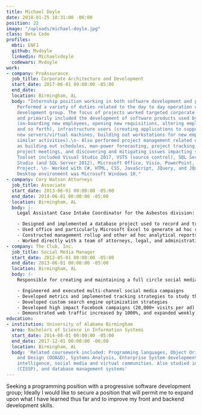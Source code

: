 ```yaml
---
title: Michael Doyle
date: 2018-01-25 18:31:00 -06:00
position: 22
image: "/uploads/michael-doyle.jpg"
class: Beta Code
profiles:
  mbti: ENFJ
  github: Mvdoyle
  linkedin: Michaelvdoyle
  codewars: Mvdoyle
work:
- company: ProAssurance
  job_title: Corporate Architecture and Development
  start_date: 2017-06-01 00:00:00 -05:00
  end_date: 
  location: Birmingham, AL
  body: "Internship position working in both software development and project management:\n\n-
    Performed a variety of duties related to the day to day operation of a software
    development group. The focus of projects worked targeted corporate level end users
    and primarily included the development of software products used by human resources
    (on-boarding new employees, opening new requisitions, altering employee status,
    and so forth), infrastructure users (creating applications to support provisioning
    new servers/virtual machines, building out workstations for new employees, and
    similar activities).\n- Also performed project management related duties such
    as building out schedules, man-power forecasting, project tracking, setting up
    project meetings, and discovering and mitigating issues impacting schedules.\n-
    Toolset included Visual Studio 2017, VSTS (source control), SQL Server Management
    Studio (and SQL Server 2012), Microsoft Office, Visio, PowerPoint, and Microsoft
    Project. \n- Worked with C#, HTML, CSS, JavaScript, JQuery, and JQuery UI. \n-
    Desktop environment was Microsoft Windows 10."
- company: Cory Watson Attorneys
  job_title: Associate
  start_date: 2013-06-01 00:00:00 -05:00
  end_date: 2014-06-01 00:00:00 -05:00
  location: Birmingham, AL
  body: |-
    Legal Assistant Case Intake Coordinator for the Asbestos division:

    - Designed and implemented a database project used to record and track asbestos related legal cases managed by the law firm.
    - Used office and particularly Microsoft Excel to generate ad hoc reports and summaries in support of ongoing legal initiatives at the firm.
    - Constructed management rollup and other ad hoc analytical reports pertaining to the status of claims and related legal activities.
    - Worked directly with a team of attorneys, legal, and administrative assistants to supply data and IT related support as required.
- company: The Club, Inc.
  job_title: Social Media Manager
  start_date: 2012-05-01 00:00:00 -05:00
  end_date: 2013-06-01 00:00:00 -05:00
  location: Birmingham, AL
  body: |-
    Responsible for creating and maintaining a full circle social media presence for The Club:

    - Engineered and executed multi-channel social media campaigns
    - Developed metrics and implemented tracking strategies to study the effectiveness of efforts; these metrics included monitoring social media channels, ongoing related web traffic, and Google searches.
    - Developed custom search engine optimization strategies
    - Developed high impact Facebook campaigns (20,000+ visits per ad)
    - Demonstrated web traffic increased by 1000%, and expanded weekly visits to audiences of 300,000+ weekly visitors
education:
- institution: University of Alabama Birmingham
  area: Bachelors of Science in Information Systems
  start_date: 2014-08-01 00:00:00 -05:00
  end_date: 2017-12-01 00:00:00 -06:00
  location: Birmingham, AL
  body: 'Related coursework included: Programming languages, Object Oriented Analysis
    and Design (OOA&D), Systems Analysis, Enterprise System development, business
    intelligence, social media and virtual communities. Also studied information security
    (CISSP), and database management systems'
---
```


Seeking a programming position with a progressive software development group; Ideally I would like to secure a position that will permit me to expand upon what I have learned thus far and to improve my front and backend development skills.